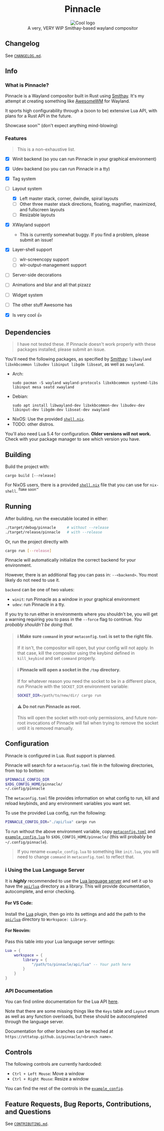 # <div align="center">Pinnacle</div>
<div align="center">
    <picture>
        <source media="(prefers-color-scheme: dark)" srcset="/assets/cool_logo_dark_theme.png">
        <source media="(prefers-color-scheme: light)" srcset="/assets/cool_logo_light_theme.png">
        <img alt="Cool logo" src="/assets/cool_logo_dark_theme.png">
    </picture>
</div>

<div align="center">
    A very, VERY WIP Smithay-based wayland compositor
</div>

## Changelog
See [`CHANGELOG.md`](CHANGELOG.md).

## Info
### What is Pinnacle?
Pinnacle is a Wayland compositor built in Rust using [Smithay](https://github.com/Smithay/smithay).
It's my attempt at creating something like [AwesomeWM](https://github.com/awesomeWM/awesome)
for Wayland.

It sports high configurability through a (soon to be) extensive Lua API, with plans for a Rust API in the future.

Showcase soon:tm: (don't expect anything mind-blowing)

### Features
> This is a non-exhaustive list.
- [x] Winit backend (so you can run Pinnacle in your graphical environment)
- [x] Udev backend (so you can run Pinnacle in a tty)
- [x] Tag system
- [ ] Layout system
    - [x] Left master stack, corner, dwindle, spiral layouts
    - [ ] Other three master stack directions, floating, magnifier, maximized, and fullscreen layouts
    - [ ] Resizable layouts
- [x] XWayland support
    - This is currently somewhat buggy. If you find a problem, please submit an issue!
- [x] Layer-shell support
    - [ ] wlr-screencopy support
    - [ ] wlr-output-management support
- [ ] Server-side decorations
- [ ] Animations and blur and all that pizazz
- [ ] Widget system
- [ ] The other stuff Awesome has
- [x] Is very cool :thumbsup:


## Dependencies
> I have not tested these. If Pinnacle doesn't work properly with these packages installed, please submit an issue.

You'll need the following packages, as specified by [Smithay](https://github.com/Smithay/smithay):
`libwayland libxkbcommon libudev libinput libgdm libseat`, as well as `xwayland`.
- Arch:
    ```
    sudo pacman -S wayland wayland-protocols libxkbcommon systemd-libs libinput mesa seatd xwayland
    ```
- Debian:
    ```
    sudo apt install libwayland-dev libxkbcommon-dev libudev-dev libinput-dev libgdm-dev libseat-dev xwayland
    ```
- NixOS: Use the provided [`shell.nix`](shell.nix).
- TODO: other distros.

You'll also need Lua 5.4 for configuration. **Older versions will not work.** Check with your package manager to see which version you have.

## Building
Build the project with:
```
cargo build [--release]
```

For NixOS users, there is a provided [`shell.nix`](shell.nix) file that you can use for `nix-shell`.
<sup>flake soon:tm:</sup>

## Running
After building, run the executable located in either:
```sh
./target/debug/pinnacle     # without --release
./target/release/pinnacle   # with --release
```

Or, run the project directly with 
```sh
cargo run [--release]
```

Pinnacle will automatically initialize the correct backend for your environment.

However, there is an additional flag you can pass in: `--<backend>`. You most likely do not need to use it.

`backend` can be one of two values:

- `winit`: run Pinnacle as a window in your graphical environment
- `udev`: run Pinnacle in a tty.

If you try to run either in environments where you shouldn't be, you will get a warning requiring you to
pass in the `--force` flag to continue. *You probably shouldn't be doing that.*

> #### :information_source: Make sure `command` in your `metaconfig.toml` is set to the right file.
> If it isn't, the compositor will open, but your config will not apply. In that case, kill the compositor using the keybind defined in `kill_keybind` and set `command` properly.

> #### :information_source: Pinnacle will open a socket in the `/tmp` directory.
> If for whatever reason you need the socket to be in a different place, run Pinnacle with
> the `SOCKET_DIR` environment variable:
> ```sh
> SOCKET_DIR=/path/to/new/dir/ cargo run
> ```

> #### :warning: Do not run Pinnacle as root.
> This will open the socket with root-only permissions, and future non-root invocations
of Pinnacle will fail when trying to remove the socket until it is removed manually.

## Configuration
Pinnacle is configured in Lua. Rust support is planned.

Pinnacle will search for a `metaconfig.toml` file in the following directories, from top to bottom:
```sh
$PINNACLE_CONFIG_DIR
$XDG_CONFIG_HOME/pinnacle/
~/.config/pinnacle
```

The `metaconfig.toml` file provides information on what config to run, kill and reload keybinds,
and any environment variables you want set.

To use the provided Lua config, run the following:
```sh
PINNACLE_CONFIG_DIR="./api/lua" cargo run
```

To run without the above environment variable, copy [`metaconfig.toml`](api/lua/metaconfig.toml) and
[`example_config.lua`](api/lua/example_config.lua) to `$XDG_CONFIG_HOME/pinnacle/`
(this will probably be `~/.config/pinnacle`).

> If you rename `example_config.lua` to something like `init.lua`, you will need to change `command` in `metaconfig.toml` to reflect that.

### :information_source: Using the Lua Language Server
It is ***highly*** recommended to use the [Lua language server](https://github.com/LuaLS/lua-language-server)
and set it up to have the [`api/lua`](api/lua) directory as a library.
This will provide documentation, autocomplete, and error checking.

#### For VS Code:
Install the [Lua](https://marketplace.visualstudio.com/items?itemName=sumneko.lua) plugin, then go into
its settings and add the path to the [`api/lua`](api/lua) directory to `Workspace: Library`.

#### For Neovim:
Pass this table into your Lua language server settings:
```lua
Lua = {
    workspace = {
        library = {
            "/path/to/pinnacle/api/lua" -- Your path here
        }
    }
}
```

### API Documentation
You can find online documentation for the Lua API [here](https://ottatop.github.io/pinnacle/main).

Note that there are some missing things like the `Keys` table and `Layout` enum
as well as any function overloads, but these should be autocompleted through the language server.

Documentation for other branches can be reached at `https://ottatop.github.io/pinnacle/<branch name>`.

## Controls
The following controls are currently hardcoded:

- `Ctrl + Left Mouse`: Move a window
- `Ctrl + Right Mouse`: Resize a window

You can find the rest of the controls in the [`example_config`](api/lua/example_config.lua).

## Feature Requests, Bug Reports, Contributions, and Questions
See [`CONTRIBUTING.md`](CONTRIBUTING.md).
